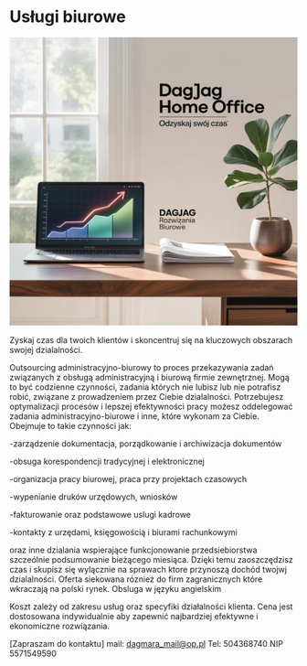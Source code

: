 #  Usługi biurowe

![dagjag](img.jpeg)

Zyskaj czas dla twoich klientów i skoncentruj się na kluczowych obszarach swojej dzialalności.

  Outsourcing administracyjno-biurowy to proces przekazywania zadań związanych z obsługą
administracyjną i biurową firmie zewnętrznej. Mogą to być codzienne czynności, zadania
których nie lubisz lub nie potrafisz robić, związane z prowadzeniem przez Ciebie dzialalności.
Potrzebujesz optymalizacji procesów i lepszej efektywności pracy możesz oddelegować zadania administracyjno-biurowe i inne, które wykonam za Ciebie.
  Obejmuje to takie czynności jak:

  -zarządzenie dokumentacja, porządkowanie i archiwizacja dokumentów

  -obsuga korespondencji tradycyjnej i elektronicznej 

  -organizacja pracy biurowej, praca przy projektach czasowych

  -wypenianie druków urzędowych, wniosków

  -fakturowanie oraz podstawowe uslugi kadrowe

  -kontakty z urzędami, księgowością i biurami rachunkowymi 

  oraz inne dzialania wspierające funkcjonowanie przedsiebiorstwa szczeólnie podsumowanie bieżącego miesiąca.
  Dzięki temu zaoszczędzisz czas i skupisz się wylącznie na sprawach ktore przynoszą dochód twojwj dzialalności. Oferta siekowana róznież do firm zagranicznych które wkraczają na polski rynek.
  Obsluga w języku angielskim

Koszt zależy od zakresu usług oraz specyfiki działalności klienta. Cena jest dostosowana
indywidualnie aby zapewnić najbardziej efektywne i ekonomiczne rozwiązania.


[Zapraszam do kontaktu] mail:      dagmara_mail@op.pl       Tel: 504368740   NIP 5571549590